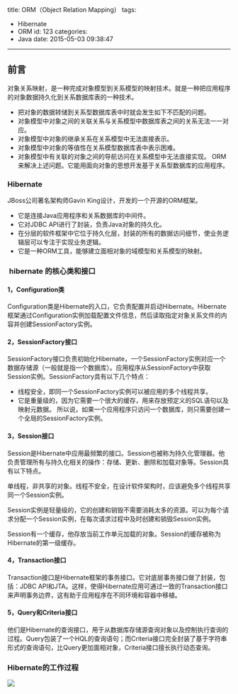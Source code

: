 title: ORM（Object Relation Mapping）
tags:
  - Hibernate
  - ORM
id: 123
categories:
  - Java
date: 2015-05-03 09:38:47
---

## 前言

对象关系映射，是一种完成对象模型到关系模型的映射技术。就是一种把应用程序的对象数据持久化到关系数据库表的一种技术。

*   把对象的数据转储到关系型数据库表中时就会发生如下不匹配的问题。
*   对象模型中对象之间的关联关系与关系模型中数据库表之间的关系无法一一对应。
*   对象模型中对象的继承关系在关系模型中无法直接表示。
*   对象模型中对象的等值性在关系模型数据库表中表示困难。
*   对象模型中有关联的对象之间的导航访问在关系模型中无法直接实现。
ORM 来解决上述问题。它能用面向对象的思想开发基于关系型数据库的应用程序。

### Hibernate

JBoss公司著名架构师Gavin King设计，开发的一个开源的ORM框架。

*   它是连接Java应用程序和关系数据库的中间件。
*   它对JDBC API进行了封装，负责Java对象的持久化。
*   在分层的软件框架中它位于持久化层，封装的所有的数据访问细节，使业务逻辑层可以专注于实现业务逻辑。
*   它是一种ORM工具，能够建立面相对象的域模型和关系模型的映射。

###  hibernate 的核心类和接口

#### 1，Configuration类

Configuration类是Hibernate的入口，它负责配置并启动Hibernate。Hibernate框架通过Configuration实例加载配置文件信息，然后读取指定对象关系文件的内容并创建SessionFactory实例。

#### 2，SessionFactory接口

SessionFactory接口负责初始化Hibernate，一个SessionFactory实例对应一个数据存储源（一般就是指一个数据库）。应用程序从SessionFactory中获取Session实例。SessionFactory具有以下几个特点：

*   线程安全，即同一个SessionFactory实例可以被应用的多个线程共享。
*   它是重量级的，因为它需要一个很大的缓存，用来存放预定义的SQL语句以及映射元数据。
所以说，如果一个应用程序只访问一个数据库，则只需要创建一个全局的SessionFactory实例。

#### 3，Session接口

Session是Hibernate中应用最频繁的接口。Session也被称为持久化管理器。他负责管理所有与持久化相关的操作：存储、更新、删除和加载对象等。Session具有以下特点。

单线程，非共享的对象。线程不安全，在设计软件架构时，应该避免多个线程共享同一个Session实例。

Session实例是轻量级的，它的创建和销毁不需要消耗太多的资源。可以为每个请求分配一个Session实例，在每次请求过程中及时创建和销毁Session实例。

Session有一个缓存，他存放当前工作单元加载的对象。Session的缓存被称为Hibernate的第一级缓存。

#### 4，Transaction接口

Transaction接口是Hibernate框架的事务接口。它对底层事务接口做了封装，包括：JDBC API和JTA。这样，使得Hibernate应用可通过一致的Transaction接口来声明事务边界，这有助于应用程序在不同环境和容器中移植。

#### 5，Query和Criteria接口

他们是Hibernate的查询接口，用于从数据库存储源查询对象以及控制执行查询的过程。Query包装了一个HQL的查询语句；而Criteria接口完全封装了基于字符串形式的查询语句，比Query更加面相对象，Criteria接口擅长执行动态查询。

### Hibernate的工作过程

![](http://img.my.csdn.net/uploads/201304/07/1365329836_2944.jpg)